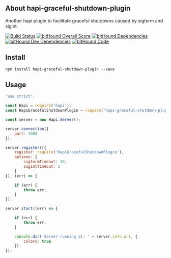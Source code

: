 
## About hapi-graceful-shutdown-plugin

Another hapi plugin to facilitate graceful shutdowns caused by sigterm and sigint.

[![Build Status](https://travis-ci.org/visualjeff/hapi-graceful-shutdown-plugin.png)](https://travis-ci.org/visualjeff/hapi-graceful-shutdown-plugin)
[![bitHound Overall Score](https://www.bithound.io/github/visualjeff/hapi-graceful-shutdown-plugin/badges/score.svg)](https://www.bithound.io/github/visualjeff/hapi-graceful-shutdown-plugin)
[![bitHound Dependencies](https://www.bithound.io/github/visualjeff/hapi-graceful-shutdown-plugin/badges/dependencies.svg)](https://www.bithound.io/github/visualjeff/hapi-graceful-shutdown-plugin/master/dependencies/npm)
[![bitHound Dev Dependencies](https://www.bithound.io/github/visualjeff/hapi-graceful-shutdown-plugin/badges/devDependencies.svg)](https://www.bithound.io/github/visualjeff/hapi-graceful-shutdown-plugin/master/dependencies/npm)
[![bitHound Code](https://www.bithound.io/github/visualjeff/hapi-graceful-shutdown-plugin/badges/code.svg)](https://www.bithound.io/github/visualjeff/hapi-graceful-shutdown-plugin)

## Install
```
npm install hapi-graceful-shutdown-plugin --save
```


## Usage

```js
'use strict';

const Hapi = require('hapi');
const HapiGracefulShutdownPlugin = require('hapi-graceful-shutdown-plugin');

const server = new Hapi.Server();

server.connection({
    port: 3000
});

server.register([{
    register: require('HapiGracefulShutdownPlugin'),
    options: {
        sigtermTimeout: 10,
        sigintTimeout: 1
    }
}], (err) => {

    if (err) {
        throw err;
    }
});

server.start((err) => {

    if (err) {
        throw err;
    }

    console.dir('Server running at: ' + server.info.uri, {
        colors: true
    });
});
```
